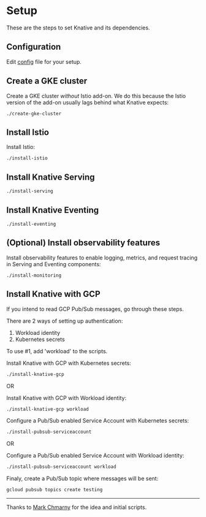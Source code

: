 # Setup

These are the steps to set Knative and its dependencies.

## Configuration

Edit [config](config) file for your setup.

## Create a GKE cluster

Create a GKE cluster *without* Istio add-on. We do this because the Istio version of the add-on usually lags behind what Knative expects:

```shell
./create-gke-cluster
```

## Install Istio

Install Istio:

```shell
./install-istio
```

## Install Knative Serving

```shell
./install-serving
```

## Install Knative Eventing

```shell
./install-eventing
```

## (Optional) Install observability features

Install observability features to enable logging, metrics, and request tracing in Serving and Eventing components:

```shell
./install-monitoring
```

## Install Knative with GCP

If you intend to read GCP Pub/Sub messages, go through these steps. 

There are 2 ways of setting up authentication:

1. Workload identity
2. Kubernetes secrets

To use #1, add 'workload' to the scripts.

Install Knative with GCP with Kubernetes secrets:

```bash
./install-knative-gcp
```

OR

Install Knative with GCP with Workload identity:

```bash
./install-knative-gcp workload
```

Configure a Pub/Sub enabled Service Account with Kubernetes secrets:

```bash
./install-pubsub-serviceaccount
```

OR

Configure a Pub/Sub enabled Service Account with Workload identity:

```bash
./install-pubsub-serviceaccount workload
```

Finaly, create a Pub/Sub topic where messages will be sent:

```bash
gcloud pubsub topics create testing
```

-------

Thanks to [Mark Chmarny](https://github.com/mchmarny) for the idea and initial scripts.